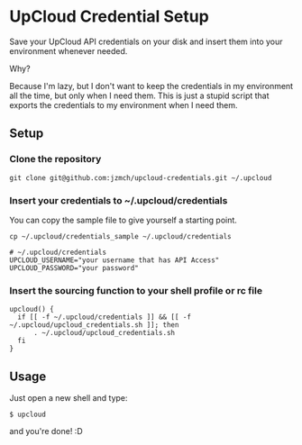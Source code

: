 # UpCloud Credential Setup

Save your UpCloud API credentials on your disk and insert them into your environment whenever needed.

Why?

Because I'm lazy, but I don't want to keep the credentials in my environment all the time, but only when I need them. This is just a stupid script that exports the credentials to my environment when I need them.

## Setup

### Clone the repository

```shell
git clone git@github.com:jzmch/upcloud-credentials.git ~/.upcloud
```

### Insert your credentials to ~/.upcloud/credentials

You can copy the sample file to give yourself a starting point.
```shell
cp ~/.upcloud/credentials_sample ~/.upcloud/credentials
```

```shell
# ~/.upcloud/credentials
UPCLOUD_USERNAME="your username that has API Access"
UPCLOUD_PASSWORD="your password"
```

### Insert the sourcing function to your shell profile or rc file

```shell
upcloud() {
  if [[ -f ~/.upcloud/credentials ]] && [[ -f ~/.upcloud/upcloud_credentials.sh ]]; then
      . ~/.upcloud/upcloud_credentials.sh
  fi
}
```

## Usage

Just open a new shell and type:

```shell
$ upcloud
```

and you're done! :D